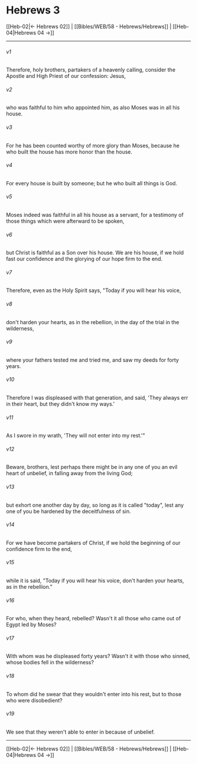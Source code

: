 # Hebrews 3

[[Heb-02|← Hebrews 02]] | [[Bibles/WEB/58 - Hebrews/Hebrews]] | [[Heb-04|Hebrews 04 →]]
***



###### v1 
Therefore, holy brothers, partakers of a heavenly calling, consider the Apostle and High Priest of our confession: Jesus, 

###### v2 
who was faithful to him who appointed him, as also Moses was in all his house. 

###### v3 
For he has been counted worthy of more glory than Moses, because he who built the house has more honor than the house. 

###### v4 
For every house is built by someone; but he who built all things is God. 

###### v5 
Moses indeed was faithful in all his house as a servant, for a testimony of those things which were afterward to be spoken, 

###### v6 
but Christ is faithful as a Son over his house. We are his house, if we hold fast our confidence and the glorying of our hope firm to the end. 

###### v7 
Therefore, even as the Holy Spirit says, "Today if you will hear his voice, 

###### v8 
don't harden your hearts, as in the rebellion, in the day of the trial in the wilderness, 

###### v9 
where your fathers tested me and tried me, and saw my deeds for forty years. 

###### v10 
Therefore I was displeased with that generation, and said, 'They always err in their heart, but they didn't know my ways.' 

###### v11 
As I swore in my wrath, 'They will not enter into my rest.'" 

###### v12 
Beware, brothers, lest perhaps there might be in any one of you an evil heart of unbelief, in falling away from the living God; 

###### v13 
but exhort one another day by day, so long as it is called "today", lest any one of you be hardened by the deceitfulness of sin. 

###### v14 
For we have become partakers of Christ, if we hold the beginning of our confidence firm to the end, 

###### v15 
while it is said, "Today if you will hear his voice, don't harden your hearts, as in the rebellion." 

###### v16 
For who, when they heard, rebelled? Wasn't it all those who came out of Egypt led by Moses? 

###### v17 
With whom was he displeased forty years? Wasn't it with those who sinned, whose bodies fell in the wilderness? 

###### v18 
To whom did he swear that they wouldn't enter into his rest, but to those who were disobedient? 

###### v19 
We see that they weren't able to enter in because of unbelief.

***
[[Heb-02|← Hebrews 02]] | [[Bibles/WEB/58 - Hebrews/Hebrews]] | [[Heb-04|Hebrews 04 →]]
